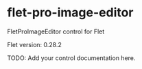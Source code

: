 # flet-pro-image-editor
FletProImageEditor control for Flet

Flet version: 0.28.2

TODO: Add your control documentation here.